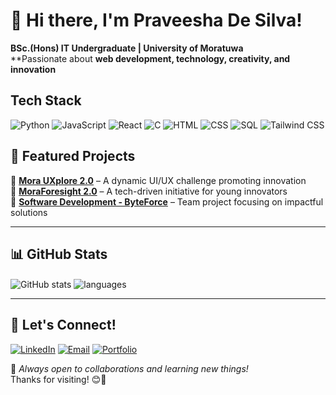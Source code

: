 # 👋 Hi there, I'm Praveesha De Silva!
  
   **BSc.(Hons) IT Undergraduate | University of Moratuwa**  
   **Passionate about **web development, technology, creativity, and innovation**  


## Tech Stack
![Python](https://img.shields.io/badge/Python-3776AB?style=for-the-badge&logo=python&logoColor=white)
![JavaScript](https://img.shields.io/badge/JavaScript-F7DF1E?style=for-the-badge&logo=javascript&logoColor=black)
![React](https://img.shields.io/badge/React-61DAFB?style=for-the-badge&logo=react&logoColor=black)
![C](https://img.shields.io/badge/C-A8B9CC?style=for-the-badge&logo=c&logoColor=white)
![HTML](https://img.shields.io/badge/HTML-E34F26?style=for-the-badge&logo=html5&logoColor=white)
![CSS](https://img.shields.io/badge/CSS-1572B6?style=for-the-badge&logo=css3&logoColor=white)
![SQL](https://img.shields.io/badge/SQL-003B57?style=for-the-badge&logo=postgresql&logoColor=white)
![Tailwind CSS](https://img.shields.io/badge/Tailwind%20CSS-06B6D4?style=for-the-badge&logo=tailwind-css&logoColor=white)

## 📌 Featured Projects
🔹 **[Mora UXplore 2.0](#)** – A dynamic UI/UX challenge promoting innovation  
🔹 **[MoraForesight 2.0](#)** – A tech-driven initiative for young innovators  
🔹 **[Software Development - ByteForce](#)** – Team project focusing on impactful solutions  

---

## 📊 GitHub Stats
<img align="center" src="https://github-readme-stats.vercel.app/api?username=praveesha&show_icons=true&include_all_commits=true&theme=dracula" alt="GitHub stats" />
<img align="center" src="https://github-readme-stats.vercel.app/api/top-langs/?username=praveesha&&exclude_repo=gnomezgrave&layout=compact&theme=dracula" alt="languages"/>

---

## 📢 Let's Connect!
[![LinkedIn](https://img.shields.io/badge/LinkedIn-0A66C2?style=for-the-badge&logo=linkedin&logoColor=white)](https://linkedin.com/in/your-profile)
[![Email](https://img.shields.io/badge/Email-D14836?style=for-the-badge&logo=gmail&logoColor=white)](mailto:your-email@example.com)
[![Portfolio](https://img.shields.io/badge/Portfolio-000000?style=for-the-badge&logo=vercel&logoColor=white)](https://your-portfolio.com)

🌟 *Always open to collaborations and learning new things!*  
Thanks for visiting! 😊🚀
